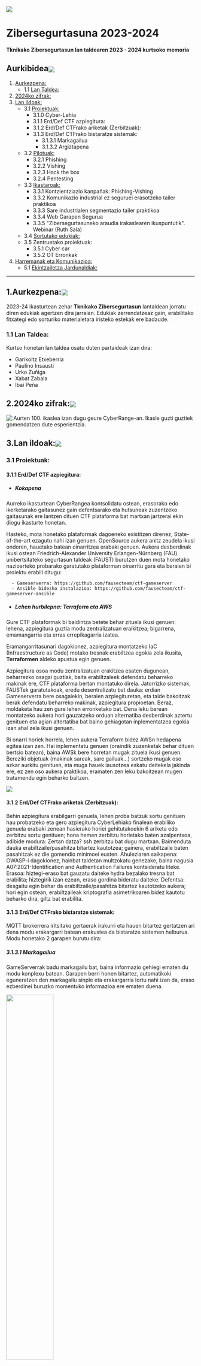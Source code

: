 <img align="center" src="img/kabezera2024.jpg">

# Zibersegurtasuna 2023-2024
**Tknikako Zibersegurtasun lan taldearen 2023 - 2024 kurtsoko memoria**

## Aurkibidea<img align="center" src="img/lerroa.png">

1. [Aurkezpena:](#1aurkezpena)
   - 1.1 [Lan Taldea:](#11-lantaldea)  
3. [2024ko zifrak:](#22024ko-zifrak)
4. [Lan ildoak:](#3lan-ildoak)
   - 3.1 [Proiektuak:](#31-proiektuak)
      - 3.1.0 Cyber-Lehia
      - 3.1.1 Erd/Def CTF azpiegitura:
      - 3.1.2 Erd/Def CTFrako ariketak (Zerbitzuak):
      - 3.1.3 Erd/Def CTFrako bistaratze sistemak:
         - 3.1.3.1 Markagailua
         - 3.1.3.2 Argiztapena
   - 3.2 [Pilotuak:](#32-pilotuak)
      - 3.2.1 Phishing
      - 3.2.2 Vishing
      - 3.2.3 Hack the box
      - 3.2.4 Pentesting 
   - 3.3 [Ikastaroak:](#33-ikastaroak)
      - 3.3.1 Kontzientziazio kanpañak: Phishing-Vishing
      - 3.3.2 Komunikazio industrial ez seguruei erasotzeko tailer praktikoa
      - 3.3.3 Sare industrialen segmentazio tailer praktikoa
      - 3.3.4 Web Garapen Segurua
      - 3.3.5 "Zibersegurtasuneko araudia irakaslearen ikuspuntutik". Webinar (Ruth Sala)
   - 3.4 [Sortutako edukiak:](#34-sortutako-edukiak)
   - 3.5 Zentruetako proiektuak:
      - 3.5.1 Cyber car
      - 3.5.2 OT Erronkak
5. [Harremanak eta Komunikazioa:](#4harremanak-eta-komunikazioa)
   - 5.1 [Ekintzailetza Jardunaldiak:](#51-ekintzailetza)
---------------------------------------------------------------------------------------------------------------------------------------------
## 1.Aurkezpena:<img align="center" src="img/lerroa.png">
2023-24 ikasturtean zehar **Tknikako Zibersegurtasun** lantaldean jorratu diren edukiak agertzen dira jarraian. Edukiak zerrendatzeaz gain, erabilitako fitxategi edo sorturiko materialetara iristeko estekak ere badaude. 
### 1.1 Lan Taldea:
Kurtso honetan lan taldea osatu duten partaideak izan dira:

   - Garikoitz Etxeberria 
   - Paulino Insausti
   - Urko Zuñiga
   - Xabat Zabala
   - Ibai Peña

## 2.2024ko zifrak:<img align="center" src="img/lerroa.png">
<img align="left" src="img/ZIFRAK.png">  
Aurten 100. ikaslea izan dugu geure CyberRange-an. Ikasle guzti guztiek gomendatzen dute esperientzia. 


## 3.Lan ildoak:<img align="center" src="img/lerroa.png">
### 3.1 Proiektuak:
#### 3.1.1 Erd/Def CTF azpiegitura:
  - ##### Kokapena

Aurreko ikasturtean CyberRangea kontsolidatu ostean, erasorako edo ikerketarako gaitasunez gain defentsarako eta hutsuneak zuzentzeko gaitasunak ere lantzen dituen CTF plataforma bat martxan jartzerai ekin diogu ikasturte honetan.

Hasteko, mota honetako plataformak dagoeneko existitzen direnez, State-of-the-art ezagutu nahi izan genuen. OpenSource aukera anitz zeudela ikusi ondoren, hauetako batean oinarritzea erabaki genuen. Aukera desberdinak ikusi ostean Friedrich-Alexander University Erlangen-Nürnberg (FAU) unibertsitateko segurtasun taldeak (FAUST) burutzen duen mota honetako nazioarteko probarako garatutako plataforman oinarritu gara eta beraien bi proiektu erabili ditugu:

      - Gameserverra: https://github.com/fausecteam/ctf-gameserver
      - Ansible bidezko instalazioa: https://github.com/fausecteam/ctf-gameserver-ansible

  - ##### Lehen hurbilepna: Terraform eta AWS

Gure CTF plataformak bi baldintza betete behar zituela ikusi genuen: lehena, azpiegitura guztia modu zentralizatuan eraikitzea; bigarrena, emamangarria eta erras errepikagarria izatea.

Eramangarritasunari dagokionez, azpiegitura montatzeko IaC (Infraestructure as Code) motako tresnak erabiltzea egokia zela ikusita, **Terraformen** aldeko apustua egin genuen.

Azpiegitura osoa modu zentralizatuan erakitzea esaten dugunean, beharrezko osagai guztiak, baita erabiltzaleek defendatu beharreko makinak ere, CTF plataforma bertan montatuko direla. Jatorrizko sistemak, FAUSTek garatutakoak, eredu desentralizatu bat dauka: erdian Gameserverra bere osagaiekin, beraien azpiegituretan, eta talde bakoitzak berak defendatu beharreko makinak, azpiegitura propioetan. Beraz, moldaketa hau zen gure lehen erronketako bat. Dena leku berean montatzeko aukera hori gauzatzeko orduan alternatiba desberdinak aztertu genituen eta agian altertatiba bat baino gehiagotan inplementatzea egokia izan ahal zela ikusi genuen. 

Bi onarri horiek horrela, lehen aukera Terraform bidez AWSn hedapena egitea izan zen. Hai inplementatu genuen (oraindik zuzenketak behar dituen bertsio batean), baina AWSk bere horretan mugak zituela ikusi genuen. Bereziki objetuak (makinak sareak, sare gailuak...) sortzeko mugak oso azkar aurkitu genituen, eta muga hauek lausotzea eskatu deitekela jakinda ere, ez zen oso aukera praktikoa, eramaten zen leku bakoitzean mugen tratamendu egin beharko baitzen.

<img align="center" src="img/er-def-terraform-aws.png">

#### 3.1.2 Erd/Def CTFrako ariketak (Zerbitzuak):

Behin azpiegitura erabilgarri genuela, lehen proba batzuk sortu genituen hau probatzeko eta gero azpiegitura CyberLehiako finalean erabiliko genuela erabaki zenean hasierako horiei gehitutakoekin 6 ariketa edo zerbitzu sortu genituen; hona hemen zerbitzu horietako baten azalpentxoa, adibide modura: 
   Zertan datza? ssh zerbitzu bat dugu martxan. Baimenduta dauka erabiltzaile/pasahitza bitartez kautotzea; gainera, erabiltzaile baten pasahitzak ez die gomendio minimoei eusten. 
   Ahuleziaren saikapena: OWASP-i dagokionez, hainbat taldetan multzokatu genezake, baina nagusia A07:2021-Identification and Authentication Failures kontsideratu liteke. 
   Erasoa: hiztegi-eraso bat gauzatu daiteke hydra bezalako tresna bat erabilita; hiztegirik izan ezean, eraso gordina bideratu daiteke. 
   Defentsa: desgaitu egin behar da erabiltzaile/pasahitza bitartez kautotzeko aukera; hori egin ostean, erabiltzaileak kriptografia asimetrikoaren bidez kautotu beharko dira, giltz bat erabilita.

#### 3.1.3 Erd/Def CTFrako bistaratze sistemak:

MQTT brokerrera iritsitako gertaerak irakurri eta hauen bitartez gertatzen ari dena modu erakargarri batean erakustea da bistaratze sistemen helburua. Modu honetako 2 garapen burutu dira:

##### 3.1.3.1 Markagailua

   GameServerrak badu markagailu bat, baina informazio gehiegi ematen du modu konplexu batean. Garapen berri honen bitartez, automatikoki eguneratzen den markagailu sinple eta erakargarria lortu nahi izan da, eraso ezberdinei buruzko momentuko informazioa ere ematen duena.
   
   <img align="center" src="img/CyberLehia Bistaratzea.png" width=50% height=50%>

##### 3.1.3.2 Argiztapena

   Ikusgarritasuna handitu asmoz, led argiz osatutako sistema bat jarri da martxan, talde bakoitzarentzat 2 argi dituelarik. CTF-an gertaturiko egoera ezberdinen aurrean modu ezberdinean jokatuko dute argiek. Saioa hastean eta amaitzean, argi guztiek kolorezko patroi bat egingo dute. Eraso bat dagoenean, talde erasotzailearen argiek kolore berdea hartuko dute, talde erasotuarenek aldiz, gorria. 
   
   <img align="center" src="img/CyberLehia Argiztapena.jpg" width=50% height=50%>

### 3.2 Pilotuak:
#### 3.2.1 Phishing:
 - ##### Kokapena

Phishingaren inguruko kontzientziazio kanpañak landu asmoz, iaz Smartphense tresna testeatu ondoren, aurtengo ikasturtean **Gophish** software librearen pilotu bat jorratu da. Github-etik deskargatu daiteke, <a href="https://github.com/gophish/gophish/releases"> esteka </a> honetatik. Kontzientziazio kanpañaren lehendabiziko fasean, Tknikako instalazioetan egin da lehen lanketa. Bertako langileen epostetara, email desberdinak bidali dira igorle faltsu batetatik, webgune faltsu batetarako estekarekin. Tknikan eginiko lanketaren balorazio positiboa egin ostean, pilotu hau Lanbide Heziketako ikastetxeetara zabaltzea erabaki zen. Ikastetxe desberdinei proposamena egin ondoren, azkenean Zubiri Manteo, Uni Eibar, Izarraitz eta Iurretako ikastetxeetan jorratu zen kanpañaren bigarren fasea. Bertako irakasleen emailetara, mezu desberdinak bidali zirelarik. 
Jarraitutako urratsen **GIDA** beheko dokumentuan klikatuta ikusiko duzue:
<p align="center"> <a href="docs/Gophish_gida.pdf" class="image fit"><img src="img/GOPHISH_GIDAimg.jpg" alt="" width="25%" height="25%"></a></p>

Tknikan jorraturiko pilotuaren exekuzioa azaltzen duen bideo laburra:

<p align="center"><a href="https://youtu.be/WRu7IkI5Jq4"> <img align="center" src="img/bideo_shot.jpg" width=50% height=50%> </a></p>

#### 3.2.2 Vishing:
 - ##### Kokapena
Iaz eta aurten phishing pilotuen lanketan ibili ondoren, VISHING kanpaña bat burutu da Tknikako instalazioetan eraso mota hauek izan dezaketen inpaktua lankideen artean jorratzeko. Dei telefoniko bidez eginiko kontzientziazio kanpaña bat izan da, eta beronen bueltan erabili diren teknikak eta tresnak gertuagotik ezagutzeko lagundu digu.
Kanpaña hau, BeDisruptive enpresari eskatu zaio eta jarraian duzuen dokumentuan aurkituko dituzue kanpaña honen inguruko xehetasunak:

<p align="center"> <a href="docs/TKNIKA_VISHING_github.pdf" class="image fit"><img src="img/Tknika_vishing.jpg" alt="" width="50%" height="50%"></a></p>

#### 3.2.3 Hack the box:
<p align="center"><img src="img/htb.png"></p>

 - ##### Kokapena
Hack The Box plataforma, Lanbide Heziketako Zibersegurtasun espezialitatean erabiltzearen ikuspegitik, Txurdinagako LH ikastetxean ikasturte osoan frogatu den tresna bat izan da. HTB-ek eskeintzen dituen laborategi desberdinak frogatu eta ikasleekin lan egiteko orduan ematen dituen abantailak testeatu dira. Horrez gain, ikasturte honetan CyberLehian, etab ere erabili da eta bertatik jasotako esperinetzia eta ateratako ondorioak partekatu, hausnartu eta beste aukera posibleei buruz lanketa egin asmoz, jardunaldi bat antolatzea izan da helburua. Jardunaldi honetan, ondorioak partekatzeaz gain, HTB-ko erronka bat elkarlanean landu da.

#### 3.2.4 Pentesting Pilotua Iurreta LHI:
<p align="center"><img width="50%" height="50%" src="img/pentesting-iurreta.jpg"></p>

 - ##### Kokapena
Tknikako zibersegurtasun alorretik Pentesting-eko pilotu bat jarri da martxan bigarren urtez jarraian. Pilotu honetan, zibersegurtasunaren espezializazioa egin duen ikasle batek, sektoreko enpresa baten laguntzarekin (JakinCode), zentro baten (Iurreta LHI) segurtasun auditoretza egiten du.   

Iurreta LHI zentroan eginiko lana partekatu asmoz, Webinar bat egin da Ekainean. Webinarraren helburua lortutako emaitzak aurkeztea eta esperientzia prozesuan interesa dutenekin partekatzea izan da.

### 3.3 Ikastaroak:
#### 3.3.1 Kontzientziazio kanpañak: Phishing-Vishing
<p align="center"><img width="35%" height="35%" src="img/phishing.jpg"></p>

Tknikan landuriko pilotuen ildoa jarraituz, bertan bilduriko esperientzia partekatu asmoz, ikastaro bat eman da Phishing/Vishing tekniken kontzientziazioa landuz. Kontzientziazio kanpañak burutzeko metodologiak eta tresnak landu dira bertan. Kontzientziazio kanpañak burutzeko urratsetan sakondu da: 
 - 1.Informazioa topatu (OSINT)
 - 2.Eszenatokiak sortu (SMTP zerbitzariak, GOPHISH ingurunea)
 - 3.Kanpañak diseinatu.
 - 4.Vishing nola?

Ikastaroan erabilitako materiala, Githubek errepositorio honetan duzue ikusgai.
[Dokumentazio Gida](KONTZIENTZIAZIOA)
#### 3.3.2 Komunikazio industrial ez seguruei erasotzeko tailer praktikoa
<a href="https://drive.google.com/drive/folders/1RZYG0BOWVfZFVcp6iwW28reY7XXHdKKw"> Edukiak </a>
<p align="center"><img src="img/OTkurtsorako-irudia1.jpg"></p>

Lantegi praktiko honetan, industria-sistemak komunikazio ez-seguruen eta izan dezaketen arriskuen ikuspegitik aztertu dira. Sareko ekipoak ezagutzeko tresnak erabili dira (Nmap), komunikazioetan sortzen den trafikoa aztertu da (Wireshark) eta PLC sistemak "erasotzeko" hainbat teknika erabili dira. 22/23 ikasturtean, industria-kontroleko sistemetan zibersegurtasuna kontuan izateko ikastaroa eman zen. Bertan, sistema industrialak konfiguratzeko orduan zibersegurtasunaren ikuspegitik kontuan hartu beharreko atalak jorratu ziren. Sarrerako prestakuntzaren osagarri gisa, tailer praktiko batzuk planteatu dira, ikastaro horretan ikusitako hainbat atal modu praktikoan lantzeko. Lehen tailerrean industria-komunikazioen gabeziak eta seguruak ez diren industria-sistemetan gerta daitezkeen erasoak aztertu dira.Partaide kopurua: 14 irakasle.

#### 3.3.3 Sare industrialen segmentazio tailer praktikoa
<a href="https://drive.google.com/drive/folders/12DOwM5J-GNARspU_LaM2hmHa2buSFuWq"> Edukiak </a>
<p align="center"><img width="50%" height="50%"img src="img/red-ot.jpg"></p>
Lantegi praktiko honetan sare industrialak segmentatuta izatearen garrantzia aztertuko da. Segmentazio egoki bati esker, ekoizpen-sarean eragina izan dezaketen eta zabaldu ez daitezkeen segurtasun-intzidenteak arindu ditzakegu. Era berean, IEC 62443 segurtasun-araudiak IT/OT sareak bereizita izatera behartzen du. Siemens familiako gailuak, Scalance 615 suhesiak eta Switch 208,408 gailuak erabiliko dira konfigurazioak egiteko. 23/24 ikasturtean, industria-kontroleko sistemetan zibersegurtasuna kontuan izateko ikastaroa eman zen. Bertan, sistema industrialak konfiguratzeko orduan zibersegurtasunaren ikuspegitik kontuan hartu beharreko atalak jorratu ziren. Sarrerako prestakuntzaren osagarri gisa, tailer praktiko batzuk planteatuko dira, ikastaro horretan ikusitako hainbat atal modu praktikoan lantzeko.Partaide kopurua: 16 irakasle.

#### 3.3.4 Web Garapen Segurua
<p align="center"><img width="50%" height="50%" src="img/garapen-segurua.jpg"></p>

Prestakuntza honen helburua, segurtasuna web garapenaren bizi-zikloaren parte izan dadin, beharrezkoa den ezagutza zabaltzea izan da. Segurtasuna oso espazio zabaleko gaia den arren, prestakuntza honetan web inguruneetan (aplikazioak eta APIak) ematen diren ahulgune ohikoenetan enfokatuko gara. Aipatutako ahulguneak ekiditeko jarraitu beharreko praktika onak ezagutzera eman dira.
Prestakuntza honetan, web-inguruneetan modu seguruan garatzeko kontuan hartu beharreko alderdiak aztertu dira. Horretarako, OWASP erakundeak jasotako ahultasunen top 10ean oinarritu da. OWASP (Open Web Application Security Project) irabazi asmorik gabeko erakunde bat da, eta bere helburua softwarearen segurtasuna hobetzean datza.
“Juice Shop” open source aplikazioa erabili da ikasitakoa praktikan jartzeko. Aplikazio hau segurtasun arazoez beteta dago eta gamifikazio osagai bat du. Ahuleziak ustiatzen diren heinean, lorpenak desblokeatzen dira eta parte-hartzaileak sailkatzen dituen ranking bat sortzen da. Ahuleziak aurkitu ahala, erlazionatutako kodea aztertuko da eta funtzionalitatea modu seguruan garatzeko jarraitu beharreko irizpideak azaltzen dira.

#### 3.3.5 "Zibersegurtasuneko araudia irakaslearen ikuspuntutik". Webinar (Ruth Sala)
Irakaslearen ikuspuntutik Zibersegurtasun Araudiari buruzko webinarra burutu da. Webinar hau <a href="https://www.linkedin.com/in/ruthsala/?originalSubdomain=es">Ruth Sala</a> abokatuak eta gaian adituak eman du, eta bertan zibersegurtasunaren atalean burutzen diren hainbat praktiken legalitatearen inguruan egon daitezkeen galderak erantzun zituen bertan.
<p align="center"><a href="https://www.youtube.com/live/JUFNl8AUOO0"> <img align="center" src="img/screenshot_rsala.jpg" width=50% height=50%> </a></p>

###  3.4 [Sortutako edukiak:]

###  3.5 Zentruetako proiektuak:
#### 3.5.1 Cyber car
#### 3.5.2 OT Erronkak
## 4. [Harremanak eta Komunikazioa:]
